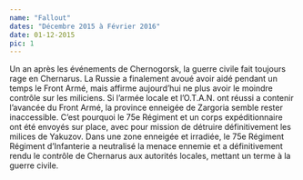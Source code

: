 ```yaml
---
name: "Fallout"
dates: "Décembre 2015 à Février 2016"
date: 01-12-2015
pic: 1
---
```

Un an après les événements de Chernogorsk, la guerre civile fait toujours rage en Chernarus. La Russie a finalement avoué avoir aidé pendant un temps le Front Armé, mais affirme aujourd’hui ne plus avoir le moindre contrôle sur les miliciens. Si l’armée locale et l’O.T.A.N. ont réussi a contenir l’avancée du Front Armé, la province enneigée de Zargoria semble rester inaccessible. C’est pourquoi le 75e Régiment et un corps expéditionnaire ont été envoyés sur place, avec pour mission de détruire définitivement les milices de Yakuzov. Dans une zone enneigée et irradiée, le 75e Régiment Régiment d’Infanterie a neutralisé la menace ennemie et a définitivement rendu le contrôle de Chernarus aux autorités locales, mettant un terme à la guerre civile.
